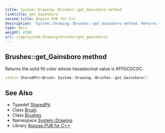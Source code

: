 ```yaml
---
title: System::Drawing::Brushes::get_Gainsboro method
linktitle: get_Gainsboro
second_title: Aspose.PUB for C++
description: 'System::Drawing::Brushes::get_Gainsboro method. Returns the solid fill color whose hexadecimal value is #FFDCDCDC in C++.'
type: docs
weight: 4700
url: /cpp/system.drawing/brushes/get_gainsboro/
---
```

## Brushes::get_Gainsboro method


Returns the solid fill color whose hexadecimal value is #FFDCDCDC.

```cpp
static SharedPtr<Brush> System::Drawing::Brushes::get_Gainsboro()
```

## See Also

* Typedef [SharedPtr](../../../system/sharedptr/)
* Class [Brush](../../brush/)
* Class [Brushes](../)
* Namespace [System::Drawing](../../)
* Library [Aspose.PUB for C++](../../../)
